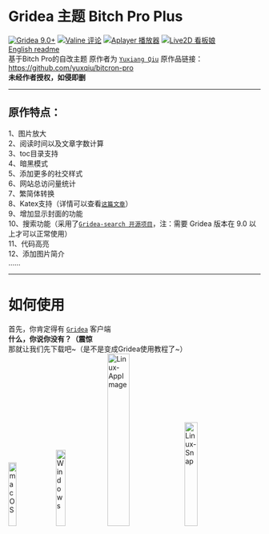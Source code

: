 # Gridea 主题 Bitch Pro Plus
[![Gridea 9.0+](https://img.shields.io/badge/Gridea-9.0+-yellow.svg)](https://gridea.dev "Gridea")
[![Valine 评论](https://img.shields.io/badge/Valine-评论-blue.svg)](https://valine.js.org/ "Valine")
[![Aplayer 播放器](https://img.shields.io/badge/Aplayer-音乐-lightyellow.svg)](https://aplayer.js.org/ "Aplayer")
[![Live2D 看板娘](https://img.shields.io/badge/Live2D-看板娘-orange.svg)](https://github.com/stevenjoezhang/live2d-widget "Live2D-widget")
<br>
[English readme](./README_en.md)<br>
基于Bitch Pro的自改主题 原作者为 [`Yuxiang Qiu`](https://github.com/yuxqiu) 原作品链接：<https://github.com/yuxqiu/bitcron-pro>
<br>
**未经作者授权，如侵即删**
<br>
***
## 原作特点：
1、图片放大<br>
2、阅读时间以及文章字数计算<br>
3、toc目录支持<br>
4、暗黑模式<br>
5、添加更多的社交样式<br>
6、网站总访问量统计<br>
7、繁简体转换<br>
8、Katex支持（详情可以查看[`这篇文章`](https://blog.blinkstar.cn/post/katex/)）<br>
9、增加显示封面的功能<br>
10、搜索功能（采用了[`Gridea-search 开源项目`](https://github.com/tangkaichuan/gridea-search)，注：需要 Gridea 版本在 9.0 以上才可以正常使用）<br>
11、代码高亮<br>
12、添加图片简介<br>
……

***
# 如何使用
首先，你肯定得有 [`Gridea`](https://gridea.dev/) 客户端<br>
**什么，你说你没有？（震惊**<br>
那就让我们先下载吧~（是不是变成Gridea使用教程了~）<br>
[<img src="https://fastly.jsdelivr.net/gh/Wu-jiyan/gridea-theme-bitch-pro-plus/image/macOS.png" alt="macOS" width="18%">](https://ghproxy.com/https://github.com/getgridea/gridea/releases/download/v0.9.3/Gridea-0.9.3.dmg "使用了ghproxy加速")
[<img src="https://fastly.jsdelivr.net/gh/Wu-jiyan/gridea-theme-bitch-pro-plus/image/Windows.png" alt="Windows" width="19.7%">](https://ghproxy.com/https://github.com/getgridea/gridea/releases/download/v0.9.3/Gridea.Setup.0.9.3.exe"使用了ghproxy加速")
[<img src="https://fastly.jsdelivr.net/gh/Wu-jiyan/gridea-theme-bitch-pro-plus/image/Linux-AppImage.png" alt="Linux-AppImage" width="29.7%">](https://ghproxy.com/https://github.com/getgridea/gridea/releases/download/v0.9.3/Gridea-0.9.3.AppImage "使用了ghproxy加速")
[<img src="https://fastly.jsdelivr.net/gh/Wu-jiyan/gridea-theme-bitch-pro-plus/image/Linux-Snap.png" alt="Linux-Snap" width="23%">](https://ghproxy.com/https://github.com/getgridea/gridea/releases/download/v0.9.3/gridea_0.9.3_amd64.snap"使用了ghproxy加速")
